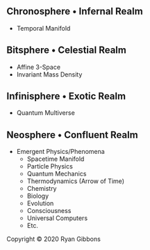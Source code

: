 ## Chronosphere &bull; Infernal Realm
- Temporal Manifold
  
## Bitsphere &bull; Celestial Realm
- Affine 3-Space
- Invariant Mass Density
  
## Infinisphere &bull; Exotic Realm
- Quantum Multiverse
  
## Neosphere &bull; Confluent Realm
- Emergent Physics/Phenomena
  - Spacetime Manifold
  - Particle Physics
  - Quantum Mechanics
  - Thermodynamics (Arrow of Time)
  - Chemistry
  - Biology
  - Evolution
  - Consciousness
  - Universal Computers
  - Etc.
  
  
Copyright © 2020 Ryan Gibbons